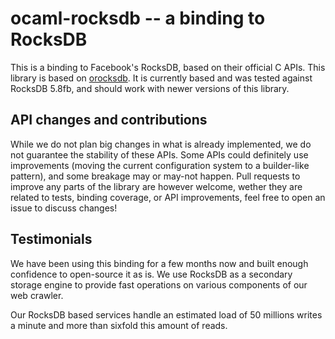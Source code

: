 # ocaml-rocksdb -- a binding to RocksDB

This is a binding to Facebook's RocksDB, based on their official C APIs.
This library is based on [orocksdb](https://github.com/domsj/orocksdb).
It is currently based and was tested against RocksDB 5.8fb, and should work with newer versions of this library.

## API changes and contributions

While we do not plan big changes in what is already implemented, we do not guarantee the stability of these APIs.
Some APIs could definitely use improvements (moving the current configuration system to a builder-like pattern),
and some breakage may or may-not happen.
Pull requests to improve any parts of the library are however welcome, wether they are related to
tests, binding coverage, or API improvements, feel free to open an issue to discuss changes!

## Testimonials

We have been using this binding for a few months now and built enough confidence to open-source it as is.
We use RocksDB as a secondary storage engine to provide fast operations on various components of our web crawler.

Our RocksDB based services handle an estimated load of 50 millions writes a minute and more than sixfold this amount of reads.
